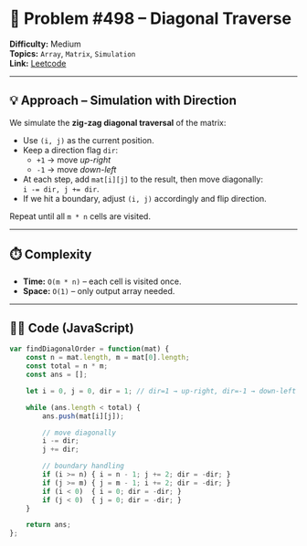 # 🧩 Problem #498 – Diagonal Traverse

**Difficulty:** Medium  
**Topics:** `Array`, `Matrix`, `Simulation`  
**Link:** [Leetcode](https://leetcode.com/problems/diagonal-traverse/description/)

---

## 💡 Approach – Simulation with Direction

We simulate the **zig-zag diagonal traversal** of the matrix:  

- Use `(i, j)` as the current position.  
- Keep a direction flag `dir`:
  - `+1` → move *up-right*  
  - `-1` → move *down-left*  
- At each step, add `mat[i][j]` to the result, then move diagonally:  
  `i -= dir, j += dir`.  
- If we hit a boundary, adjust `(i, j)` accordingly and flip direction.  

Repeat until all `m * n` cells are visited.

---

## ⏱️ Complexity

- **Time:** `O(m * n)` – each cell is visited once.  
- **Space:** `O(1)` – only output array needed.  

---

## 🧑‍💻 Code (JavaScript)

```javascript
var findDiagonalOrder = function(mat) {
    const n = mat.length, m = mat[0].length;
    const total = n * m;
    const ans = [];

    let i = 0, j = 0, dir = 1; // dir=1 → up-right, dir=-1 → down-left

    while (ans.length < total) {
        ans.push(mat[i][j]);

        // move diagonally
        i -= dir;
        j += dir;

        // boundary handling
        if (i >= n) { i = n - 1; j += 2; dir = -dir; }
        if (j >= m) { j = m - 1; i += 2; dir = -dir; }
        if (i < 0)  { i = 0; dir = -dir; }
        if (j < 0)  { j = 0; dir = -dir; }
    }

    return ans;
};
```
